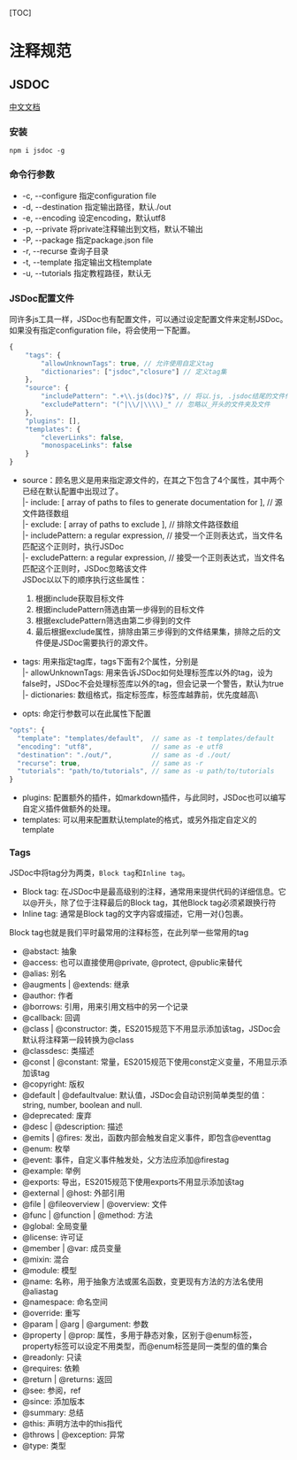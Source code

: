 [TOC]
# 注释规范
## JSDOC
[中文文档](http://www.css88.com/doc/jsdoc/index.html)
### 安装
```npm
npm i jsdoc -g
```
### 命令行参数
- -c, --configure 指定configuration file
- -d, --destination 指定输出路径，默认./out
- -e, --encoding 设定encoding，默认utf8
- -p, --private 将private注释输出到文档，默认不输出
- -P, --package 指定package.json file
- -r, --recurse 查询子目录
- -t, --template 指定输出文档template
- -u, --tutorials 指定教程路径，默认无

### JSDoc配置文件
同许多js工具一样，JSDoc也有配置文件，可以通过设定配置文件来定制JSDoc。如果没有指定configuration file，将会使用一下配置。
```js
{
    "tags": {
        "allowUnknownTags": true, // 允许使用自定义tag
        "dictionaries": ["jsdoc","closure"] // 定义tag集
    },
    "source": {
        "includePattern": ".+\\.js(doc)?$", // 将以.js, .jsdoc结尾的文件作为源文件
        "excludePattern": "(^|\\/|\\\\)_" // 忽略以_开头的文件夹及文件
    },
    "plugins": [],
    "templates": {
        "cleverLinks": false,
        "monospaceLinks": false
    }
}
```
- source：顾名思义是用来指定源文件的，在其之下包含了4个属性，其中两个已经在默认配置中出现过了。\
  |- include: [ array of paths to files to generate documentation for ], // 源文件路径数组\
  |- exclude: [ array of paths to exclude ], // 排除文件路径数组\
  |- includePattern: a regular expression, // 接受一个正则表达式，当文件名匹配这个正则时，执行JSDoc\
  |- excludePattern: a regular expression, // 接受一个正则表达式，当文件名匹配这个正则时，JSDoc忽略该文件\
  JSDoc以以下的顺序执行这些属性：
  1. 根据include获取目标文件
  2. 根据includePattern筛选由第一步得到的目标文件
  3. 根据excludePattern筛选由第二步得到的文件
  4. 最后根据exclude属性，排除由第三步得到的文件结果集，排除之后的文件便是JSDoc需要执行的源文件。
- tags: 用来指定tag库，tags下面有2个属性，分别是\
  |- allowUnknownTags: 用来告诉JSDoc如何处理标签库以外的tag，设为false时，JSDoc不会处理标签库以外的tag，但会记录一个警告，默认为true\
  |- dictionaries: 数组格式，指定标签库，标签库越靠前，优先度越高\
  
- opts: 命定行参数可以在此属性下配置
```js
"opts": {
  "template": "templates/default",  // same as -t templates/default
  "encoding": "utf8",               // same as -e utf8
  "destination": "./out/",          // same as -d ./out/
  "recurse": true,                  // same as -r
  "tutorials": "path/to/tutorials", // same as -u path/to/tutorials
}
```
- plugins: 配置额外的插件，如markdown插件，与此同时，JSDoc也可以编写自定义插件做额外的处理。
- templates: 可以用来配置默认template的格式，或另外指定自定义的template

### Tags
JSDoc中将tag分为两类，`Block tag`和`Inline tag`。
- Block tag: 在JSDoc中是最高级别的注释，通常用来提供代码的详细信息。它以@开头，除了位于注释最后的Block tag，其他Block tag必须紧跟换行符
- Inline tag: 通常是Block tag的文字内容或描述，它用一对{}包裹。

Block tag也就是我们平时最常用的注释标签，在此列举一些常用的tag
- @abstact: 抽象
- @access: 也可以直接使用@private, @protect, @public来替代
- @alias: 别名
- @augments | @extends: 继承
- @author: 作者
- @borrows: 引用，用来引用文档中的另一个记录
- @callback: 回调
- @class | @constructor: 类，ES2015规范下不用显示添加该tag，JSDoc会默认将注释第一段转换为@class
- @classdesc: 类描述
- @const | @constant: 常量，ES2015规范下使用const定义变量，不用显示添加该tag
- @copyright: 版权
- @default | @defaultvalue: 默认值，JSDoc会自动识别简单类型的值：string, number, boolean and null.
- @deprecated: 废弃
- @desc | @description: 描述
- @emits | @fires: 发出，函数内部会触发自定义事件，即包含@eventtag
- @enum: 枚举
- @event: 事件，自定义事件触发处，父方法应添加@firestag
- @example: 举例
- @exports: 导出，ES2015规范下使用exports不用显示添加该tag
- @external | @host: 外部引用
- @file | @fileoverview | @overview: 文件
- @func | @function | @method: 方法
- @global: 全局变量
- @license: 许可证
- @member | @var: 成员变量
- @mixin: 混合
- @module: 模型
- @name: 名称，用于抽象方法或匿名函数，变更现有方法的方法名使用@aliastag
- @namespace: 命名空间
- @override: 重写
- @param | @arg | @argument: 参数
- @property | @prop: 属性，多用于静态对象，区别于@enum标签，property标签可以设定不用类型，而@enum标签是同一类型的值的集合
- @readonly: 只读
- @requires: 依赖
- @return | @returns: 返回
- @see: 参阅，ref
- @since: 添加版本
- @summary: 总结
- @this: 声明方法中的this指代
- @throws | @exception: 异常
- @type: 类型